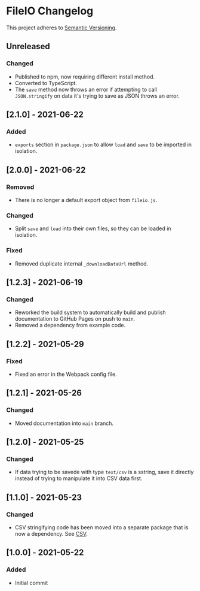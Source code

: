 # FileIO Changelog

This project adheres to [Semantic Versioning](https://semver.org/spec/v2.0.0.html).

## Unreleased

### Changed

* Published to npm, now requiring different install method.
* Converted to TypeScript.
* The `save` method now throws an error if attempting to call `JSON.stringify` on data it's trying to save as JSON throws an error.

## [2.1.0] - 2021-06-22

### Added

* `exports` section in `package.json` to allow `load` and `save` to be imported in isolation.

## [2.0.0] - 2021-06-22

### Removed

* There is no longer a default export object from `fileio.js`.

### Changed

* Split `save` and `load` into their own files, so they can be loaded in isolation.

### Fixed

* Removed duplicate internal `_downloadDataUrl` method.

## [1.2.3] - 2021-06-19

### Changed

* Reworked the build system to automatically build and publish documentation to GitHub Pages on push to `main`.
* Removed a dependency from example code.

## [1.2.2] - 2021-05-29

### Fixed

* Fixed an error in the Webpack config file.

## [1.2.1] - 2021-05-26

### Changed

* Moved documentation into `main` branch.

## [1.2.0] - 2021-05-25

### Changed

* If data trying to be savede with type `text/csv` is a sstring, save it directly instead of trying to manipulate it into CSV data first.

## [1.1.0] - 2021-05-23

### Changed

* CSV stringifying code has been moved into a separate package that is now a dependency. See [CSV](https://github.com/cipscis/csv).

## [1.0.0] - 2021-05-22

### Added

* Initial commit
